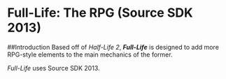 # Full-Life: The RPG (Source SDK 2013)

##Introduction
Based off of *Half-Life 2*, ***Full-Life*** is designed to add more RPG-style
elements to the main mechanics of the former.

*Full-Life* uses Source SDK 2013.

